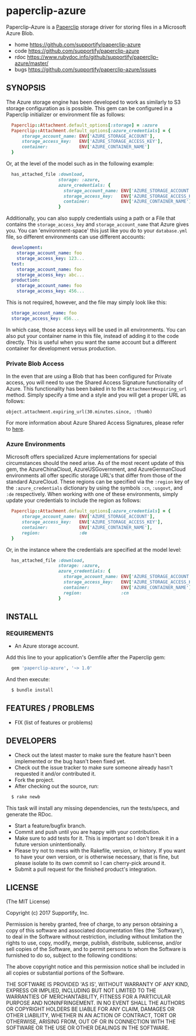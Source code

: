 # paperclip-azure

Paperclip-Azure is a [Paperclip](https://github.com/thoughtbot/paperclip) storage driver for storing files in a Microsoft Azure Blob.

* home https://github.com/supportify/paperclip-azure
* code https://github.com/supportify/paperclip-azure
* rdoc https://www.rubydoc.info/github/supportify/paperclip-azure/master/
* bugs https://github.com/supportify/paperclip-azure/issues

## SYNOPSIS

The Azure storage engine has been developed to work as similarly to S3 storage configuration as is possible.  This gem can be configured in a Paperclip initializer or environment file as follows:
```ruby
  Paperclip::Attachment.default_options[:storage] = :azure
  Paperclip::Attachment.default_options[:azure_credentials] = {
      storage_account_name: ENV['AZURE_STORAGE_ACCOUNT'],
      storage_access_key:   ENV['AZURE_STORAGE_ACCESS_KEY'],
      container:            ENV['AZURE_CONTAINER_NAME']
  }
```
Or, at the level of the model such as in the following example:

```ruby
  has_attached_file :download,
                    storage: :azure,
                    azure_credentials: {
                      storage_account_name: ENV['AZURE_STORAGE_ACCOUNT'],
                      storage_access_key:   ENV['AZURE_STORAGE_ACCESS_KEY'],
                      container:            ENV['AZURE_CONTAINER_NAME']
                    }
```

Additionally, you can also supply credentials using a path or a File that contains the `storage_access_key` and `storage_account_name` that Azure gives you. You can 'environment-space' this just like you do to your `database.yml` file, so different environments can use different accounts:

```yaml
  development:
    storage_account_name: foo
    storage_access_key: 123...
  test:
    storage_account_name: foo
    storage_access_key: abc...
  production:
    storage_account_name: foo
    storage_access_key: 456...
```

This is not required, however, and the file may simply look like this:

```yaml
  storage_account_name: foo
  storage_access_key: 456...
```
In which case, those access keys will be used in all environments. You can also put your container name in this file, instead of adding it to the code directly. This is useful when you want the same account but a different container for development versus production.


### Private Blob Access

In the even that are using a Blob that has been configured for Private access, you will need to use the Shared Access Signature functionality of Azure.  This functionality has been baked in to the `Attachment#expiring_url` method. Simply specify a time and a style and you will get a proper URL as follows:

`object.attachment.expiring_url(30.minutes.since, :thumb)`

For more information about Azure Shared Access Signatures, please refer to [here](http://azure.microsoft.com/en-us/documentation/articles/storage-dotnet-shared-access-signature-part-1/).

### Azure Environments

Microsoft offers specialized Azure implementations for special circumstances should the need arise.  As of the most recent update of this gem, the AzureChinaCloud, AzureUSGovernment, and AzureGermanCloud environments all offer specific storage URL's that differ from those of the standard AzureCloud.  These regions can be specified via the `:region` key of the `:azure_credentials` dictionary by using the symbols `:cn`, `:usgovt`, and `:de` respectively.  When working with one of these environments, simply update your credentials to include the region as follows:

```ruby
  Paperclip::Attachment.default_options[:azure_credentials] = {
      storage_account_name: ENV['AZURE_STORAGE_ACCOUNT'],
      storage_access_key:   ENV['AZURE_STORAGE_ACCESS_KEY'],
      container:            ENV['AZURE_CONTAINER_NAME'],
      region:               :de
  }
```

Or, in the instance where the credentials are specified at the model level:

```ruby
  has_attached_file :download,
                    storage: :azure,
                    azure_credentials: {
                      storage_account_name: ENV['AZURE_STORAGE_ACCOUNT'],
                      storage_access_key:   ENV['AZURE_STORAGE_ACCESS_KEY'],
                      container:            ENV['AZURE_CONTAINER_NAME'],
                      region:               :cn
                    }
```

## INSTALL

  ### REQUIREMENTS

  * An Azure storage account.

Add this line to your application's Gemfile after the Paperclip gem:
```ruby
  gem 'paperclip-azure', '~> 1.0'
```
And then execute:
```bash
  $ bundle install
```

## FEATURES / PROBLEMS

* FIX (list of features or problems)

## DEVELOPERS

* Check out the latest master to make sure the feature hasn't been implemented or the bug hasn't been fixed yet.
* Check out the issue tracker to make sure someone already hasn't requested it and/or contributed it.
* Fork the project.
* After checking out the source, run:
```bash
  $ rake newb
```
  This task will install any missing dependencies, run the tests/specs, and generate the RDoc.
* Start a feature/bugfix branch.
* Commit and push until you are happy with your contribution.
* Make sure to add tests for it. This is important so I don't break it in a future version unintentionally.
* Please try not to mess with the Rakefile, version, or history. If you want to have your own version, or is otherwise necessary, that is fine, but please isolate to its own commit so I can cherry-pick around it.
* Submit a pull request for the finished product's integration.

## LICENSE

(The MIT License)

Copyright (c) 2017 Supportify, Inc.

Permission is hereby granted, free of charge, to any person obtaining a copy of this software and associated documentation files (the 'Software'), to deal in the Software without restriction, including without limitation the rights to use, copy, modify, merge, publish, distribute, sublicense, and/or sell copies of the Software, and to permit persons to whom the Software is furnished to do so, subject to the following conditions:

The above copyright notice and this permission notice shall be included in all copies or substantial portions of the Software.

THE SOFTWARE IS PROVIDED 'AS IS', WITHOUT WARRANTY OF ANY KIND, EXPRESS OR IMPLIED, INCLUDING BUT NOT LIMITED TO THE WARRANTIES OF MERCHANTABILITY, FITNESS FOR A PARTICULAR PURPOSE AND NONINFRINGEMENT. IN NO EVENT SHALL THE AUTHORS OR COPYRIGHT HOLDERS BE LIABLE FOR ANY CLAIM, DAMAGES OR OTHER LIABILITY, WHETHER IN AN ACTION OF CONTRACT, TORT OR OTHERWISE, ARISING FROM, OUT OF OR IN CONNECTION WITH THE SOFTWARE OR THE USE OR OTHER DEALINGS IN THE SOFTWARE.
